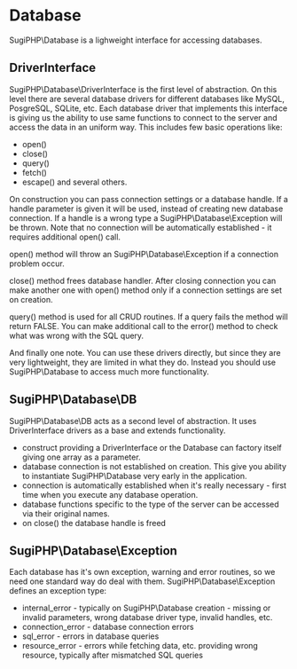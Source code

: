 Database
========

SugiPHP\Database is a lighweight interface for accessing databases.

DriverInterface
---------------

SugiPHP\Database\DriverInterface is the first level of abstraction. On this level there are several database drivers for different databases like MySQL, PosgreSQL, SQLite, etc. Each database driver that implements this interface is giving us the ability to use same functions to connect to the server and access the data in an uniform way. This includes few basic operations like:
 - open()
 - close()
 - query()
 - fetch()
 - escape()
and several others.

On construction you can pass connection settings or a database handle. If a handle parameter is given it will be used, instead of creating new database connection. If a handle is a wrong type a SugiPHP\Database\Exception will be thrown. Note that no connection will be automatically established - it requires additional open() call.

open() method will throw an SugiPHP\Database\Exception if a connection problem occur.

close() method frees database handler. After closing connection you can make another one with open() method only if a connection settings are set on creation.

query() method is used for all CRUD routines. If a query fails the method will return FALSE. You can make additional call to the error() method to check what was wrong with the SQL query.

And finally one note. You can use these drivers directly, but since they are very lightweight, they are limited in what they do. Instead you should use SugiPHP\Database to access much more functionality.

SugiPHP\Database\DB
-------------------------

SugiPHP\Database\DB acts as a second level of abstraction. It uses DriverInterface drivers as a base and extends functionality.
 - construct providing a DriverInterface or the Database can factory itself giving one array as a parameter.
 - database connection is not established on creation. This give you ability to instantiate SugiPHP\Database very early in the application.
 - connection is automatically established when it's really necessary - first time when you execute any database operation.
 - database functions specific to the type of the server can be accessed via their original names.
 - on close() the database handle is freed

SugiPHP\Database\Exception
--------------------------

Each database has it's own exception, warning and error routines, so we need one standard way do deal with them.
SugiPHP\Database\Exception defines an exception type:
 - internal_error - typically on SugiPHP\Database creation - missing or invalid parameters, wrong database driver type, invalid handles, etc.
 - connection_error - database connection errors
 - sql_error - errors in database queries
 - resource_error - errors while fetching data, etc. providing wrong resource, typically after mismatched SQL queries 

